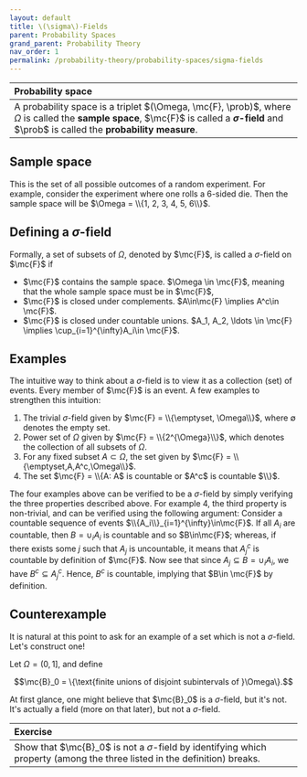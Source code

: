 ```yaml
---
layout: default
title: \(\sigma\)-Fields
parent: Probability Spaces
grand_parent: Probability Theory
nav_order: 1
permalink: /probability-theory/probability-spaces/sigma-fields
---
```


| <span class="fs-4 text-green-100">Probability space</span> |
|:---------------|
| A probability space is a triplet $(\Omega, \mc{F}, \prob)$, where $\Omega$ is called the **sample space**, $\mc{F}$ is called a **$\sigma$-field** and $\prob$ is called the **probability measure**.|

## Sample space
This is the set of all possible outcomes of a random experiment. For example, consider the experiment where one rolls a $6$-sided die. Then the sample space will be $\Omega = \\{1, 2, 3, 4, 5, 6\\}$.

## Defining a $\sigma$-field
Formally, a set of subsets of $\Omega$, denoted by $\mc{F}$, is called a <span class="text-blue-100">$\sigma$-field on $\mc{F}$</span> if
- <span class="text-blue-100">$\mc{F}$ contains the sample space.</span>
$\Omega \in \mc{F}$, meaning that the whole sample space must be in $\mc{F}$,
- <span class="text-blue-100">$\mc{F}$ is closed under complements.</span>
$A\in\mc{F} \implies A^c\in \mc{F}$.
- <span class="text-blue-100">$\mc{F}$ is closed under countable unions.</span>
$A_1, A_2, \ldots \in \mc{F} \implies \cup_{i=1}^{\infty}A_i\in \mc{F}$.

## Examples
The intuitive way to think about a $\sigma$-field is to view it as a collection (set) of events. <span class="text-blue-100">Every member of $\mc{F}$ is an event</span>. A few examples to strengthen this intuition:
1. The trivial $\sigma$-field given by $\mc{F} = \\{\emptyset, \Omega\\}$, where $\emptyset$ denotes the empty set.
2. Power set of $\Omega$ given by $\mc{F} = \\{2^{\Omega}\\}$, which denotes the collection of all subsets of $\Omega$.
3. For any fixed subset $A\subset\Omega$, the set given by $\mc{F} = \\{\emptyset,A,A^c,\Omega\\}$.
4. The set $\mc{F} = \\{A: A$ is countable or $A^c$ is countable $\\}$.

The four examples above can be verified to be a $\sigma$-field by simply verifying the three properties described above. For example 4, the third property is non-trivial, and can be verified using the following argument: Consider a countable sequence of events $\\{A_i\\}_{i=1}^{\infty}\in\mc{F}$. If all $A_i$ are countable, then $B=\cup_i A_i$ is countable and so $B\in\mc{F}$; whereas, if there exists some $j$ such that $A_j$ is uncountable, it means that $A_j^c$ is countable by definition of $\mc{F}$. Now see that since $A_j\subseteq B=\cup_i A_i$, we have $B^c\subseteq A_j^c$. Hence, $B^c$ is countable, implying that $B\in \mc{F}$ by definition.

## Counterexample
It is natural at this point to ask for an example of a set which is not a $\sigma$-field. Let's construct one!

Let $\Omega = (0, 1]$, and define

$$\mc{B}_0 = \{\text{finite unions of disjoint subintervals of }\Omega\}.$$

At first glance, one might believe that $\mc{B}_0$ is a $\sigma$-field, but it's not. It's actually a <span class="text-blue-100">field</span> (more on that later), but not a $\sigma$-field.

| <span class="fs-4 text-green-100">Exercise</span> |
|:---------------|
| Show that $\mc{B}_0$ is not a $\sigma$-field by identifying which property (among the three listed in the definition) breaks.|
